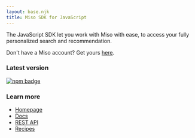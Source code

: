 ```yaml
---
layout: base.njk
title: Miso SDK for JavaScript
---
```


The JavaScript SDK let you work with Miso with ease, to access your fully personalized search and recommendation.

Don't have a Miso account? Get yours [here](https://miso.ai).

### Latest version
[![npm badge](https://img.shields.io/npm/v/@miso.ai/client-sdk)](https://www.npmjs.com/package/@miso.ai/client-sdk)

### Learn more
* [Homepage](https://miso.ai)
* [Docs](https://docs.miso.ai)
* [REST API](https://api.askmiso.com)
* [Recipes](https://docs.miso.ai/recipes)
